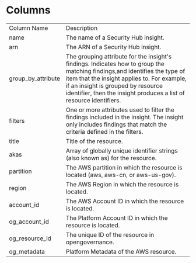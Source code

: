 # Columns  

<table>
	<tr><td>Column Name</td><td>Description</td></tr>
	<tr><td>name</td><td>The name of a Security Hub insight.</td></tr>
	<tr><td>arn</td><td>The ARN of a Security Hub insight.</td></tr>
	<tr><td>group_by_attribute</td><td>The grouping attribute for the insight&#39;s findings. Indicates how to group the matching findings,and identifies the type of item that the insight applies to. For example, if an insight is grouped by resource identifier, then the insight produces a list of resource identifiers.</td></tr>
	<tr><td>filters</td><td>One or more attributes used to filter the findings included in the insight. The insight only includes findings that match the criteria defined in the filters.</td></tr>
	<tr><td>title</td><td>Title of the resource.</td></tr>
	<tr><td>akas</td><td>Array of globally unique identifier strings (also known as) for the resource.</td></tr>
	<tr><td>partition</td><td>The AWS partition in which the resource is located (aws, aws-cn, or aws-us-gov).</td></tr>
	<tr><td>region</td><td>The AWS Region in which the resource is located.</td></tr>
	<tr><td>account_id</td><td>The AWS Account ID in which the resource is located.</td></tr>
	<tr><td>og_account_id</td><td>The Platform Account ID in which the resource is located.</td></tr>
	<tr><td>og_resource_id</td><td>The unique ID of the resource in opengovernance.</td></tr>
	<tr><td>og_metadata</td><td>Platform Metadata of the AWS resource.</td></tr>
</table>